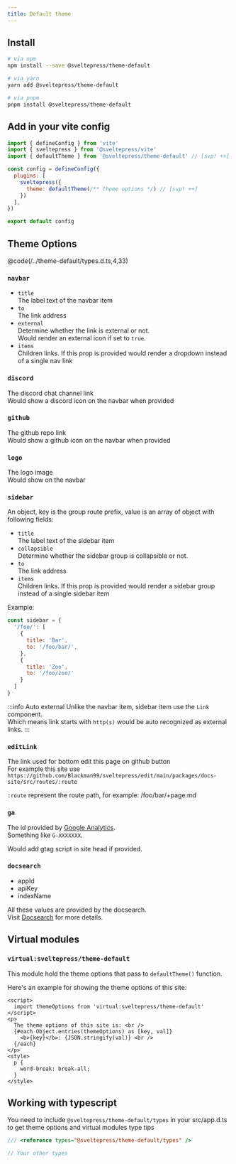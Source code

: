 ```yaml
---
title: Default theme
---
```


## Install

```sh
# via npm
npm install --save @sveltepress/theme-default

# via yarn
yarn add @sveltepress/theme-default

# via pnpm
pnpm install @sveltepress/theme-default
```

## Add in your vite config

```js title="vite.config.(js|ts)"
import { defineConfig } from 'vite'
import { sveltepress } from '@sveltepress/vite'
import { defaultTheme } from '@sveltepress/theme-default' // [svp! ++]

const config = defineConfig({
  plugins: [
    sveltepress({
      theme: defaultTheme(/** theme options */) // [svp! ++]
    })
  ],
})

export default config
```

## Theme Options

@code(/../theme-default/types.d.ts,4,33)

### `navbar`

* `title`  
  The label text of the navbar item
* `to`  
  The link address
* `external`  
  Determine whether the link is external or not.  
  Would render an external icon if set to `true`.
* `items`  
  Children links. If this prop is provided would render a dropdown instead of a single nav link

### `discord`
The discord chat channel link  
Would show a discord icon on the navbar when provided

### `github`
The github repo link  
Would show a github icon on the navbar when provided

### `logo`

The logo image  
Would show on the navbar 

### `sidebar`

An object, key is the group route prefix, value is an array of object with following fields:

* `title`  
  The label text of the sidebar item
* `collapsible`  
  Determine whether the sidebar group is collapsible or not.
* `to`  
  The link address
* `items`  
  Children links. If this prop is provided would render a sidebar group instead of a single sidebar item

Example:

```js
const sidebar = {
  '/foo/': [
    {
      title: 'Bar',
      to: '/foo/bar/',
    },
    {
      title: 'Zoo',
      to: '/foo/zoo/'
    }
  ]
}
```

:::info Auto external
Unlike the navbar item, sidebar item use the `Link` component.  
Which means link starts with `http(s)` would be auto recognized as external links.
:::

### `editLink`

The link used for bottom edit this page on github button  
For example this site use `https://github.com/Blackman99/sveltepress/edit/main/packages/docs-site/src/routes/:route`

`:route` represent the route path, for example: /foo/bar/+page.md

### `ga`

The id provided by [Google Analytics](https://analytics.google.com/).  
Something like `G-XXXXXXX`.

Would add gtag script in site head if provided.

### `docsearch`

* appId
* apiKey
* indexName

All these values are provided by the docsearch.  
Visit [Docsearch](https://docsearch.algolia.com/) for more details.

## Virtual modules

### `virtual:sveltepress/theme-default`

This module hold the theme options that pass to `defaultTheme()` function.

Here's an example for showing the theme options of this site:

```svelte live
<script>
  import themeOptions from 'virtual:sveltepress/theme-default'
</script>
<p>
  The theme options of this site is: <br />
  {#each Object.entries(themeOptions) as [key, val]}
    <b>{key}</b>: {JSON.stringify(val)} <br />
  {/each}
</p>
<style>
  p {
    word-break: break-all;
  }
</style>
```

## Working with typescript

You need to include `@sveltepress/theme-default/types` in your src/app.d.ts to get theme options and virtual modules type tips

```ts title="/src/app.d.ts"
/// <reference types="@sveltepress/theme-default/types" />

// Your other types
```
